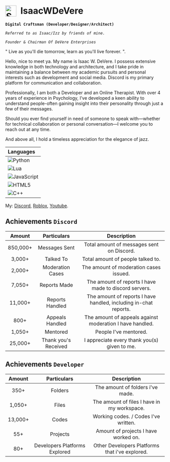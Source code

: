 # IsaacWDeVere <img align="left" alt="Spring" width="35px" style="padding-right:10px;" src="https://github.com/user-attachments/assets/0acdec10-cead-4800-8ff7-8849bc1b7eb4" />

**`Digital Craftsman (Developer/Designer/Architect)`**

*`Referred to as Isaac/Izz by friends of mine.`*

*`Founder & Chairman Of DeVere Enterprises`*

" Live as you'll die tomorrow,  learn as you'll live forever. ". 

Hello, nice to meet ya. My name is Isaac W. DeVere. I possess extensive knowledge in both technology and architecture, and I take pride in maintaining a balance between my academic pursuits and personal interests such as development and social media. Discord is my primary platform for communication and collaboration.

Professionally, I am both a Developer and an Online Therapist. With over 4 years of experience in Psychology, I’ve developed a keen ability to understand people-often gaining insight into their personality through just a few of their messages.

Should you ever find yourself in need of someone to speak with—whether for technical collaboration or personal conversation—I welcome you to reach out at any time.

And above all, I hold a timeless appreciation for the elegance of jazz.

| Languages  |
| :--        |
| ![Python](https://img.shields.io/badge/python-3670A0?style=for-the-badge&logo=python&logoColor=ffdd54) |
| ![Lua](https://img.shields.io/badge/lua-%232C2D72.svg?style=for-the-badge&logo=lua&logoColor=white) |
| ![JavaScript](https://img.shields.io/badge/javascript-%23323330.svg?style=for-the-badge&logo=javascript&logoColor=%23F7DF1E) |
| ![HTML5](https://img.shields.io/badge/html5-%23E34F26.svg?style=for-the-badge&logo=html5&logoColor=white) |
| ![C++](https://img.shields.io/badge/c++-%2300599C.svg?style=for-the-badge&logo=c%2B%2B&logoColor=white) |

My: 
[Discord](https://discord.com/users/1233652449365983254/),
[Roblox](https://www.roblox.com/users/2698166225/profile),
[Youtube](https://www.youtube.com/@IsaacWDeVere).

## Achievements `Discord`
| Amount  | Particulars | Description |
| :---:         |     :---:      |          :---: |
| 850,000+  | Messages Sent	  | Total amount of messages sent on Discord. |
| 3,000+  | Talked To  | Total amount of people talked to. |
| 2,000+  | Moderation Cases  | The amount of moderation cases issued. |
| 7,050+  | Reports Made | The amount of reports I have made to discord servers. |
| 11,000+ | Reports Handled | The amount of reports I have handled, including in-chat reports. |
| 800+ | Appeals Handled | The amount of appeals against moderation I have handled. |
| 1,050+ | Mentored | People I've mentored. |
| 25,000+ | Thank you's Received | I appreciate every thank you(s) given to me. |

## Achievements `Developer`
| Amount  | Particulars | Description |
| :---:         |     :---:      |          :---: |
| 350+  | Folders  | The amount of folders i've made. |
| 1,050+ | Files | The amount of files I have in my workspace. |
| 13,000+ | Codes | Working codes. / Codes I've written. |
| 55+ | Projects | Amount of projects I have worked on. |
| 80+ | Developers Platforms Explored | Other Developers Platforms that i've explored. |

